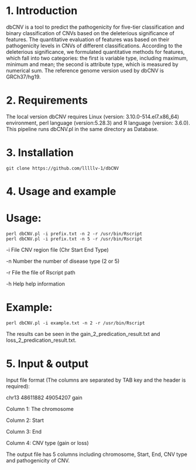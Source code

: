 # 1. Introduction
dbCNV is a tool to predict the pathogenicity for five-tier classification and binary classification of CNVs based on the deleterious significance of features. The quantitative evaluation of features was based on their pathogenicity levels in CNVs of different classifications.  According to the deleterious significance, we formulated quantitative methods for features, which fall into two categories: the first is variable type, including maximum, minimum and mean; the second is attribute type, which is measured by numerical sum. The reference genome version used by dbCNV is GRCh37/hg19.
# 2. Requirements
The local version dbCNV requires Linux (version: 3.10.0-514.el7.x86_64) environment, perl language (version:5.28.3) and R language (version: 3.6.0). This pipeline runs dbCNV.pl in the same directory as Database.
# 3. Installation

```
git clone https://github.com/lllllv-1/dbCNV
```

# 4. Usage and example
# Usage:

```
perl dbCNV.pl -i prefix.txt -n 2 -r /usr/bin/Rscript
perl dbCNV.pl -i prefix.txt -n 5 -r /usr/bin/Rscript
```

  -i File    CNV region file (Chr Start End Type)
  
  -n Number  the number of disease type (2 or 5)
  
  -r File    the file of Rscript path
  
  -h Help    help information

 
# Example:

```
perl dbCNV.pl -i example.txt -n 2 -r /usr/bin/Rscript
```

The results can be seen in the gain_2_predication_result.txt and loss_2_predication_result.txt.
 
# 5. Input & output
Input file format (The columns are separated by TAB key and the header is required):

chr13 48611882  49054207	gain

Column 1: The chromosome

Column 2: Start

Column 3: End

Column 4: CNV type (gain or loss)

The output file has 5 columns including chromosome, Start, End, CNV type and pathogenicity of CNV.
